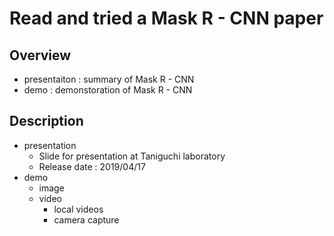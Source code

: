# Read and tried a Mask R - CNN paper

## Overview
- presentaiton : summary of Mask R - CNN
- demo : demonstoration of Mask R - CNN

## Description
- presentation
    - Slide for presentation at Taniguchi laboratory
    - Release date : 2019/04/17
- demo
    - image
    - video
        - local videos
        - camera capture